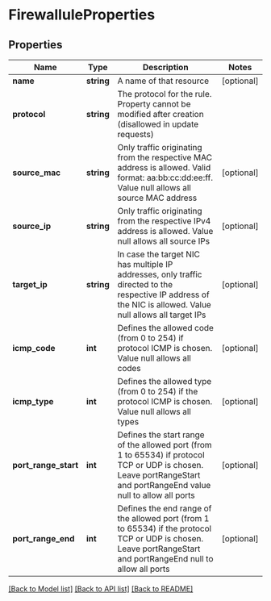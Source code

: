 # FirewalluleProperties

## Properties
Name | Type | Description | Notes
------------ | ------------- | ------------- | -------------
**name** | **string** | A name of that resource | [optional] 
**protocol** | **string** | The protocol for the rule. Property cannot be modified after creation (disallowed in update requests) | 
**source_mac** | **string** | Only traffic originating from the respective MAC address is allowed. Valid format: aa:bb:cc:dd:ee:ff. Value null allows all source MAC address | [optional] 
**source_ip** | **string** | Only traffic originating from the respective IPv4 address is allowed. Value null allows all source IPs | [optional] 
**target_ip** | **string** | In case the target NIC has multiple IP addresses, only traffic directed to the respective IP address of the NIC is allowed. Value null allows all target IPs | [optional] 
**icmp_code** | **int** | Defines the allowed code (from 0 to 254) if protocol ICMP is chosen. Value null allows all codes | [optional] 
**icmp_type** | **int** | Defines the allowed type (from 0 to 254) if the protocol ICMP is chosen. Value null allows all types | [optional] 
**port_range_start** | **int** | Defines the start range of the allowed port (from 1 to 65534) if protocol TCP or UDP is chosen. Leave portRangeStart and portRangeEnd value null to allow all ports | [optional] 
**port_range_end** | **int** | Defines the end range of the allowed port (from 1 to 65534) if the protocol TCP or UDP is chosen. Leave portRangeStart and portRangeEnd null to allow all ports | [optional] 

[[Back to Model list]](../README.md#documentation-for-models) [[Back to API list]](../README.md#documentation-for-api-endpoints) [[Back to README]](../README.md)


